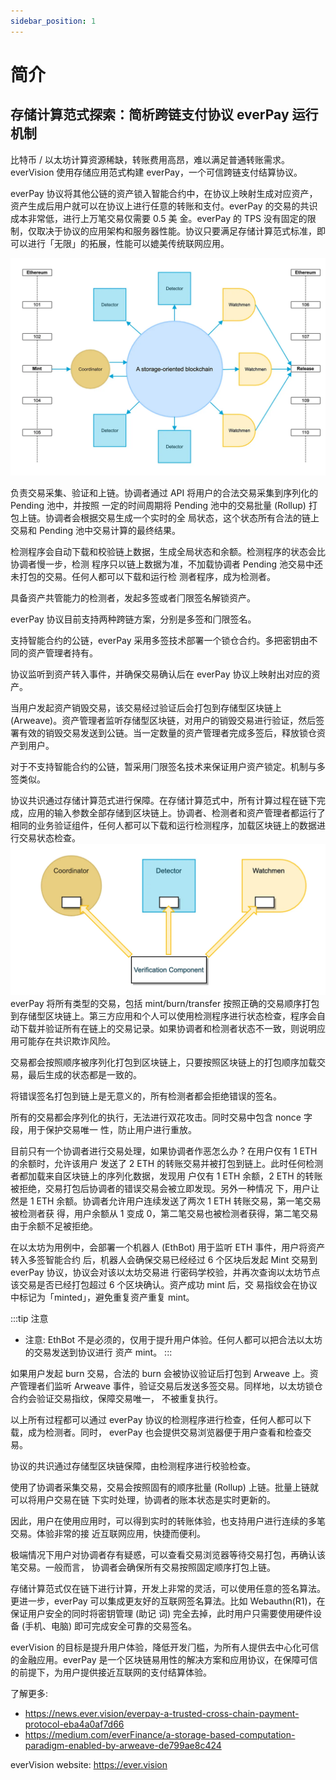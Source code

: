 ```yaml
---
sidebar_position: 1
---
```


# 简介


## 存储计算范式探索：简析跨链支付协议 everPay 运行机制

比特币 / 以太坊计算资源稀缺，转账费用高昂，难以满足普通转账需求。everVision 使用存储应用范式构建 everPay，一个可信跨链支付结算协议。

everPay 协议将其他公链的资产锁入智能合约中，在协议上映射生成对应资产，资产生成后用户就可以在协议上进行任意的转账和支付。everPay 的交易的共识成本非常低，进行上万笔交易仅需要 0.5 美 金。everPay 的 TPS 没有固定的限制，仅取决于协议的应用架构和服务器性能。协议只要满足存储计算范式标准，即可以进行「无限」的拓展，性能可以媲美传统联网应用。

<!-- ### Mechanism -->
![everPay 运行机制](../../../static/img/mechanism-banner.webp)

<!-- ### Roles -->

<!-- #### Coordinator -->


负责交易采集、验证和上链。协调者通过 API 将用户的合法交易采集到序列化的 Pending 池中，并按照 一定的时间周期将 Pending 池中的交易批量 (Rollup) 打包上链。协调者会根据交易生成一个实时的全 局状态，这个状态所有合法的链上交易和 Pending 池中交易计算的最终结果。

<!-- #### Detector -->

检测程序会自动下载和校验链上数据，生成全局状态和余额。检测程序的状态会比协调者慢一步，检测 程序只以链上数据为准，不加载协调者 Pending 池交易中还未打包的交易。任何人都可以下载和运行检 测者程序，成为检测者。

<!-- #### Watchmen -->

具备资产共管能力的检测者，发起多签或者⻔限签名解锁资产。

<!-- ### Cross-chain -->

everPay 协议目前支持两种跨链方案，分别是多签和⻔限签名。

<!-- #### MultiSig -->

支持智能合约的公链，everPay 采用多签技术部署一个锁仓合约。多把密钥由不同的资产管理者持有。 


协议监听到资产转入事件，并确保交易确认后在 everPay 协议上映射出对应的资产。


当用户发起资产销毁交易，该交易经过验证后会打包到存储型区块链上 (Arweave)。资产管理者监听存储型区块链，对用户的销毁交易进行验证，然后签署有效的销毁交易发送到公链。当一定数量的资产管理者完成多签后，释放锁仓资产到用户。

<!-- #### Threshold Signature -->

对于不支持智能合约的公链，暂采用⻔限签名技术来保证用户资产锁定。机制与多签类似。


<!-- ### Consensus -->

协议共识通过存储计算范式进行保障。在存储计算范式中，所有计算过程在链下完成，应用的输入参数全部存储到区块链上。协调者、检测者和资产管理者都运行了相同的业务验证组件，任何人都可以下载和运行检测程序，加载区块链上的数据进行交易状态检查。
![everPay 运行机制](../../../static/img/Mechanism-banner2.webp)
everPay 将所有类型的交易，包括 mint/burn/transfer 按照正确的交易顺序打包到存储型区块链上。第三方应用和个人可以使用检测程序进行状态检查，程序会自动下载并验证所有在链上的交易记录。如果协调者和检测者状态不一致，则说明应用可能存在共识欺诈⻛险。

<!-- ### Resistance to malicious actors -->

交易都会按照顺序被序列化打包到区块链上，只要按照区块链上的打包顺序加载交易，最后生成的状态都是一致的。

<!-- #### Invalid Signature -->

将错误签名打包到链上是无意义的，所有检测者都会拒绝错误的签名。

<!-- #### Attack on Balance -->

所有的交易都会序列化的执行，无法进行双花攻击。同时交易中包含 nonce 字段，用于保护交易唯一 性，防止用户进行重放。

目前只有一个协调者进行交易处理，如果协调者作恶怎么办 ? 在用户仅有 1 ETH 的余额时，允许该用户 发送了 2 ETH 的转账交易并被打包到链上。此时任何检测者都加载来自区块链上的序列化数据，发现用 户仅有 1 ETH 余额，2 ETH 的转账被拒绝，交易打包后协调者的错误交易会被立即发现。另外一种情况 下，用户让然是 1 ETH 余额。协调者允许用户连续发送了两次 1 ETH 转账交易，第一笔交易被检测者获 得，用户余额从 1 变成 0，第二笔交易也被检测者获得，第二笔交易由于余额不足被拒绝。

<!-- #### Mint/Burn Assets -->

在以太坊为用例中，会部署一个机器人 (EthBot) 用于监听 ETH 事件，用户将资产转入多签智能合约 后，机器人会确保交易已经经过 6 个区块后发起 Mint 交易到 everPay 协议，协议会对该以太坊交易进 行密码学校验，并再次查询以太坊节点该交易是否已经打包超过 6 个区块确认。资产成功 mint 后，交 易指纹会在协议中标记为「minted」，避免重复资产重复 mint。

:::tip 注意
* 注意: EthBot 不是必须的，仅用于提升用户体验。任何人都可以把合法以太坊的交易发送到协议进行 资产 mint。
:::

如果用户发起 burn 交易，合法的 burn 会被协议验证后打包到 Arweave 上。资产管理者们监听 Arweave 事件，验证交易后发送多签交易。同样地，以太坊锁仓合约会验证交易指纹，保障交易唯一， 不被重复执行。

以上所有过程都可以通过 everPay 协议的检测程序进行检查，任何人都可以下载，成为检测者。同时， everPay 也会提供交易浏览器便于用户查看和检查交易。

协议的共识通过存储型区块链保障，由检测程序进行校验检查。


<!-- ### Interaction -->
<!-- #### Easy to Use -->
使用了协调者采集交易，交易会按照固有的顺序批量 (Rollup) 上链。批量上链就可以将用户交易在链 下实时处理，协调者的账本状态是实时更新的。

因此，用户在使用应用时，可以得到实时的转账体验，也支持用户进行连续的多笔交易。体验非常的接 近互联网应用，快捷而便利。

极端情况下用户对协调者存有疑惑，可以查看交易浏览器等待交易打包，再确认该笔交易。一般而言， 协调者会确保所有交易按照固定顺序打包上链。

<!-- ### Unrestricted by Signature Algorithms -->
存储计算范式仅在链下进行计算，开发上非常的灵活，可以使用任意的签名算法。更进一步，everPay 可以集成更友好的互联网签名算法。比如 Webauthn(R1)，在保证用户安全的同时将密钥管理 (助记 词) 完全去掉，此时用户只需要使用硬件设备 (手机、电脑) 即可完成安全可靠的交易签名。

<!-- ### Conclusion -->
everVision 的目标是提升用户体验，降低开发⻔槛，为所有人提供去中心化可信的金融应用。everPay 是一个区块链易用性的解决方案和应用协议，在保障可信的前提下，为用户提供接近互联网的支付结算体验。

了解更多:
* https://news.ever.vision/everpay-a-trusted-cross-chain-payment-protocol-eba4a0af7d66
* https://medium.com/everFinance/a-storage-based-computation-paradigm-enabled-by-arweave-de799ae8c424

everVision website: https://ever.vision

<!-- TODO: -->